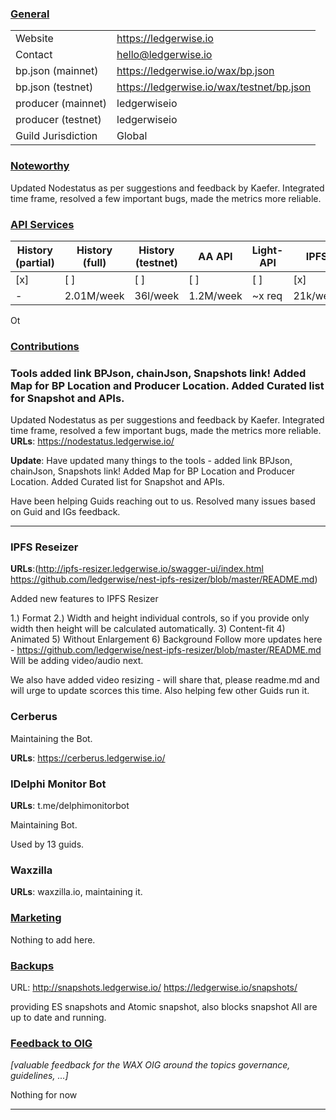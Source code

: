 ### <ins>General</ins>

|  |  |
| --- | --- |
| Website | https://ledgerwise.io |
| Contact | hello@ledgerwise.io |
| bp.json (mainnet) | https://ledgerwise.io/wax/bp.json |
| bp.json (testnet) | https://ledgerwise.io/wax/testnet/bp.json |
| producer (mainnet) | ledgerwiseio |
| producer (testnet) | ledgerwiseio |
| Guild Jurisdiction | Global |

### <ins>Noteworthy</ins>
Updated Nodestatus as per suggestions and feedback by Kaefer. Integrated time frame, resolved a few important bugs, made the metrics more reliable. 


### <ins>API Services</ins>

| History (partial) | History (full) | History (testnet) | AA API | Light-API  | IPFS |
|--------|--------|--------|--------|--------|--------|
| [x] | [ ] | [ ] | [ ] | [ ] | [x] |  [ ] |
| - | 2.01M/week | 36l/week | 1.2M/week | ~x req | 21k/week |

Ot

### <ins>Contributions</ins>


### Tools added link BPJson, chainJson, Snapshots link! Added Map for BP Location and Producer Location. Added Curated list for Snapshot and APIs.
Updated Nodestatus as per suggestions and feedback by Kaefer. Integrated time frame, resolved a few important bugs, made the metrics more reliable. 
**URLs**: https://nodestatus.ledgerwise.io/

**Update**: 
Have updated many things to the tools - added link BPJson, chainJson, Snapshots link! Added Map for BP Location and Producer Location. Added Curated list for Snapshot and APIs.

Have been helping Guids reaching out to us. Resolved many issues based on Guid and IGs feedback. 


---


### IPFS Reseizer


**URLs**:(http://ipfs-resizer.ledgerwise.io/swagger-ui/index.html https://github.com/ledgerwise/nest-ipfs-resizer/blob/master/README.md)

Added new features to IPFS Resizer

1.) Format 
2.) Width and height individual controls, so if you provide only width then height will be calculated automatically. 
3) Content-fit 
4) Animated 
5) Without Enlargement 
6) Background Follow more updates here - https://github.com/ledgerwise/nest-ipfs-resizer/blob/master/README.md Will be adding video/audio next.

We also have added video resizing - will share that, please readme.md and will urge to update scorces this time.
Also helping few other Guids run it. 

### Cerberus 

Maintaining the Bot.

**URLs**: https://cerberus.ledgerwise.io/

### IDelphi Monitor Bot

**URLs**: t.me/delphimonitorbot

Maintaining Bot. 

Used by 13 guids. 


### Waxzilla

**URLs**: waxzilla.io, maintaining it. 
  

### <ins>Marketing</ins>

Nothing to add here. 

### <ins>Backups </ins>
URL: http://snapshots.ledgerwise.io/ https://ledgerwise.io/snapshots/

providing ES snapshots and Atomic snapshot, also blocks snapshot
All are up to date and running. 




### <ins>Feedback to OIG</ins>
*[valuable feedback for the WAX OIG around the topics governance, guidelines, ...]*

Nothing for now 

----
